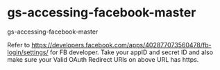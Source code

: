# gs-accessing-facebook-master
gs-accessing-facebook-master


Refer to https://developers.facebook.com/apps/402877073560478/fb-login/settings/ for FB developer.
Take your appID and secret ID and also make sure your Valid OAuth Redirect URIs on above URL has https.
